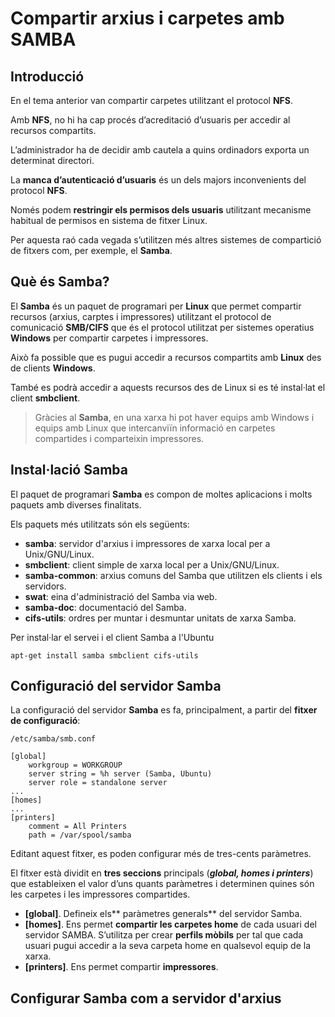 # Compartir arxius i carpetes amb SAMBA

## Introducció

En el tema anterior van compartir carpetes utilitzant el protocol **NFS**.

Amb **NFS**, no hi ha cap procés d’acreditació d’usuaris per accedir al recursos compartits.

L’administrador ha de decidir amb cautela a quins ordinadors exporta un determinat directori.

La **manca d’autenticació d’usuaris** és un dels majors inconvenients del protocol **NFS**.

Només podem **restringir els permisos dels usuaris** utilitzant mecanisme habitual de permisos en sistema de fitxer Linux.

Per aquesta raó cada vegada s’utilitzen més altres sistemes de compartició de fitxers com, per exemple, el **Samba**.

## Què és Samba?

El **Samba** és un paquet de programari per **Linux** que permet compartir recursos (arxius, carptes i impressores) utilitzant el protocol de comunicació **SMB/CIFS** que és el protocol  utilitzat per sistemes operatius **Windows** per compartir carpetes i impressores. 

Això fa possible que es pugui accedir a recursos compartits amb **Linux** des de clients **Windows**.

També es podrà accedir a aquests recursos des de Linux si es té instal·lat el client **smbclient**.

> Gràcies al **Samba**, en una xarxa hi pot haver equips amb Windows i equips amb Linux que intercanviïn informació en carpetes compartides i comparteixin impressores.

## Instal·lació Samba

El paquet de programari **Samba** es compon de moltes aplicacions i molts paquets amb diverses finalitats.

Els paquets més utilitzats són els següents:
* **samba**: servidor d'arxius i impressores de xarxa local per a Unix/GNU/Linux.
* **smbclient**: client simple de xarxa local per a Unix/GNU/Linux.
* **samba-common**: arxius comuns del Samba que utilitzen els clients i els servidors.
* **swat**: eina d'administració del Samba via web.
* **samba-doc**: documentació del Samba.
* **cifs-utils**: ordres per muntar i desmuntar unitats de xarxa Samba.

Per instal·lar el servei i el client Samba a l'Ubuntu

`apt-get install samba smbclient cifs-utils`

## Configuració del servidor Samba

La configuració del servidor **Samba** es fa, principalment, a partir del **fitxer de configuració**: 

`/etc/samba/smb.conf`

```
[global]
    workgroup = WORKGROUP
    server string = %h server (Samba, Ubuntu)
    server role = standalone server
...
[homes]
...
[printers]
    comment = All Printers
    path = /var/spool/samba
```

Editant aquest fitxer, es poden configurar més de tres-cents paràmetres.

El fitxer està dividit en **tres seccions** principals (_**global, homes i printers**_) que estableixen el valor d’uns quants paràmetres i determinen quines són les carpetes i les impressores compartides.
* **[global]**. Defineix els** paràmetres generals** del servidor Samba.
* **[homes]**. Ens permet **compartir les carpetes home** de cada usuari del servidor SAMBA. S’utilitza per crear **perfils mòbils** per tal que cada usuari pugui accedir a la seva carpeta home en qualsevol equip de la xarxa.
* **[printers]**. Ens permet compartir **impressores**.

## Configurar Samba com a servidor d'arxius

